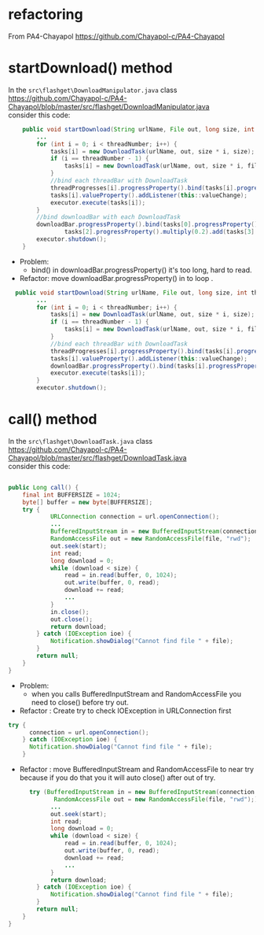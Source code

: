 # refactoring
From PA4-Chayapol https://github.com/Chayapol-c/PA4-Chayapol

# startDownload() method
In the `src\flashget\DownloadManipulator.java` class  
https://github.com/Chayapol-c/PA4-Chayapol/blob/master/src/flashget/DownloadManipulator.java  
consider this code:  
```java
    public void startDownload(String urlName, File out, long size, int threadNumber) {
        ...
        for (int i = 0; i < threadNumber; i++) {
            tasks[i] = new DownloadTask(urlName, out, size * i, size);
            if (i == threadNumber - 1) {
                tasks[i] = new DownloadTask(urlName, out, size * i, fileLength - (size * i));
            }
            //bind each threadBar with DownloadTask
            threadProgresses[i].progressProperty().bind(tasks[i].progressProperty());
            tasks[i].valueProperty().addListener(this::valueChange);
            executor.execute(tasks[i]);
        }
        //bind downloadBar with each DownloadTask
        downloadBar.progressProperty().bind(tasks[0].progressProperty().multiply(0.2).add(tasks[1].progressProperty().multiply(0.2)).add(
                tasks[2].progressProperty().multiply(0.2).add(tasks[3].progressProperty().multiply(0.2).add(tasks[4].progressProperty().multiply(0.2)))));
        executor.shutdown();
    }
```
* Problem:
  - bind() in downloadBar.progressProperty() it's too long, hard to read.
* Refactor: move downloadBar.progressProperty() in to loop .
```java
  public void startDownload(String urlName, File out, long size, int threadNumber) {
        ...
        for (int i = 0; i < threadNumber; i++) {
            tasks[i] = new DownloadTask(urlName, out, size * i, size);
            if (i == threadNumber - 1) {
                tasks[i] = new DownloadTask(urlName, out, size * i, fileLength - (size * i));
            }
            //bind each threadBar with DownloadTask
            threadProgresses[i].progressProperty().bind(tasks[i].progressProperty());
            tasks[i].valueProperty().addListener(this::valueChange);
            downloadBar.progressProperty().bind(tasks[i].progressProperty().multiply(0.2));
            executor.execute(tasks[i]);
        }
        executor.shutdown();
```

# call() method
In the `src\flashget\DownloadTask.java` class  
https://github.com/Chayapol-c/PA4-Chayapol/blob/master/src/flashget/DownloadTask.java  
consider this code:
```java

public Long call() {
    final int BUFFERSIZE = 1024;
    byte[] buffer = new byte[BUFFERSIZE];
    try {
            URLConnection connection = url.openConnection();
            ...
            BufferedInputStream in = new BufferedInputStream(connection.getInputStream());
            RandomAccessFile out = new RandomAccessFile(file, "rwd");
            out.seek(start);
            int read;
            long download = 0;
            while (download < size) {
                read = in.read(buffer, 0, 1024);
                out.write(buffer, 0, read);
                download += read;
                ...
            }
            in.close();
            out.close();
            return download; 
        } catch (IOException ioe) {
            Notification.showDialog("Cannot find file " + file);
        }
        return null;
    }
}
```
* Problem:
  - when you calls BufferedInputStream and RandomAccessFile you need to close() before try out.
* Refactor : Create try to check IOException in URLConnection first
```java
try {
      connection = url.openConnection();
    } catch (IOException ioe) {
      Notification.showDialog("Cannot find file " + file);
    }
```
* Refactor : move BufferedInputStream and RandomAccessFile to near try because if you do that you it will auto close() after out of try.
```java
      try (BufferedInputStream in = new BufferedInputStream(connection.getInputStream());
             RandomAccessFile out = new RandomAccessFile(file, "rwd");){
            ...
            out.seek(start);
            int read;
            long download = 0;
            while (download < size) {
                read = in.read(buffer, 0, 1024);
                out.write(buffer, 0, read);
                download += read;
                ...
            }
            return download; 
        } catch (IOException ioe) {
            Notification.showDialog("Cannot find file " + file);
        }
        return null;
    }
}
```
